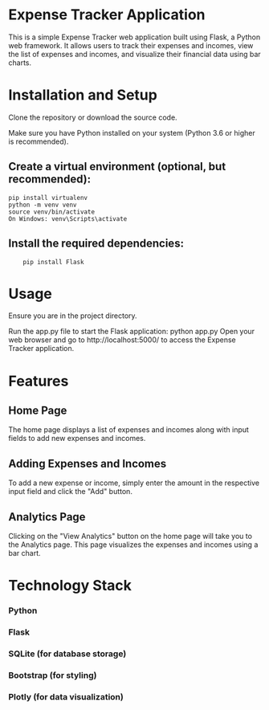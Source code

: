 # Expense Tracker Application
This is a simple Expense Tracker web application built using Flask, a Python web framework. It allows users to track their expenses and incomes, view the list of expenses and incomes, and visualize their financial data using bar charts.

# Installation and Setup
Clone the repository or download the source code.

Make sure you have Python installed on your system (Python 3.6 or higher is recommended).

## Create a virtual environment (optional, but recommended):
    pip install virtualenv
    python -m venv venv
    source venv/bin/activate  
    On Windows: venv\Scripts\activate

## Install the required dependencies:
        pip install Flask

# Usage
Ensure you are in the project directory.

Run the app.py file to start the Flask application:
        python app.py
Open your web browser and go to http://localhost:5000/ to access the Expense Tracker application.

# Features
## Home Page
The home page displays a list of expenses and incomes along with input fields to add new expenses and incomes.

## Adding Expenses and Incomes
To add a new expense or income, simply enter the amount in the respective input field and click the "Add" button.

## Analytics Page
Clicking on the "View Analytics" button on the home page will take you to the Analytics page. This page visualizes the expenses and incomes using a bar chart.

# Technology Stack
### Python
### Flask
### SQLite (for database storage)
### Bootstrap (for styling)
### Plotly (for data visualization)